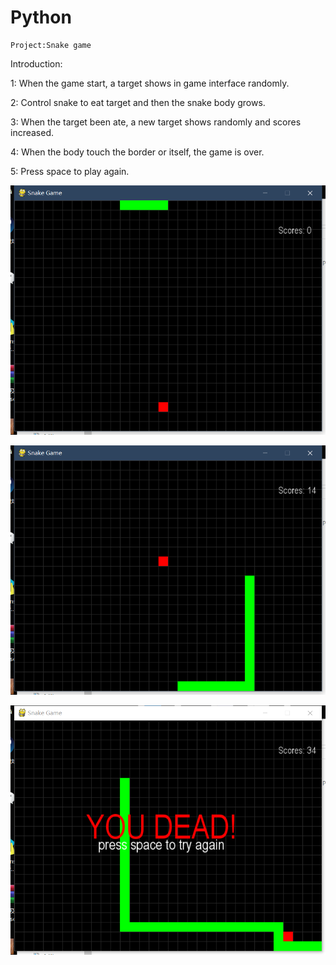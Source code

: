 # Python

    Project:Snake game

Introduction:
  
   1: When the game start, a target shows in game interface randomly.
   
   2: Control snake to eat target and then the snake body grows. 
   
   3: When the target been ate, a new target shows randomly and scores increased.
   
   4: When the body touch the border or itself, the game is over. 
   
   5: Press space to play again.

![Image text](https://raw.githubusercontent.com/xiaolinyang927/Python/master/1.png)

![Image text](https://raw.githubusercontent.com/xiaolinyang927/Python/master/2.png)

![Image text](https://raw.githubusercontent.com/xiaolinyang927/Python/master/3.png)

